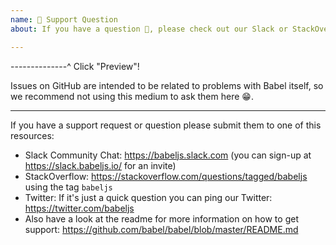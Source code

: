 ```yaml
---
name: 🤗 Support Question
about: If you have a question 💬, please check out our Slack or StackOverflow!

---
```


--------------^ Click "Preview"!

Issues on GitHub are intended to be related to problems with Babel itself,
so we recommend not using this medium to ask them here 😁.

---

If you have a support request or question please submit them to one of this resources:

* Slack Community Chat: https://babeljs.slack.com (you can sign-up at https://slack.babeljs.io/ for an invite)
* StackOverflow: https://stackoverflow.com/questions/tagged/babeljs using the tag `babeljs`
* Twitter: If it's just a quick question you can ping our Twitter: https://twitter.com/babeljs
* Also have a look at the readme for more information on how to get support:
  https://github.com/babel/babel/blob/master/README.md
